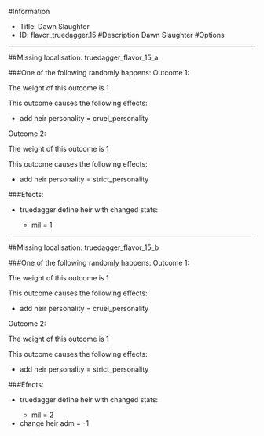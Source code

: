 #Information
 - Title: Dawn Slaughter
 - ID: flavor_truedagger.15
#Description
Dawn Slaughter
#Options

___
##Missing localisation: truedagger_flavor_15_a

###One of the following randomly happens:
Outcome 1:

The weight of this outcome is 1

This outcome causes the following effects:<ul><li>add heir personality = cruel_personality</li></ul>
Outcome 2:

The weight of this outcome is 1

This outcome causes the following effects:<ul><li>add heir personality = strict_personality</li></ul>

###Efects:<ul><li>truedagger define heir with changed stats:</li><ul><li>mil = 1</li></ul></ul>

___
##Missing localisation: truedagger_flavor_15_b

###One of the following randomly happens:
Outcome 1:

The weight of this outcome is 1

This outcome causes the following effects:<ul><li>add heir personality = cruel_personality</li></ul>
Outcome 2:

The weight of this outcome is 1

This outcome causes the following effects:<ul><li>add heir personality = strict_personality</li></ul>

###Efects:<ul><li>truedagger define heir with changed stats:</li><ul><li>mil = 2</li></ul><li>change heir adm = -1</li></ul>
